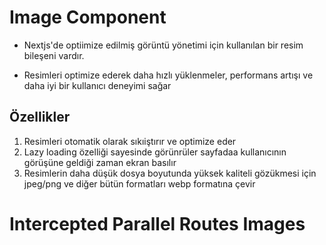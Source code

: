 # Image Component

- Nextjs'de optiimize edilmiş görüntü yönetimi için kullanılan bir resim bileşeni vardır.

- Resimleri optimize ederek daha hızlı yüklenmeler, performans artışı ve daha iyi bir kullanıcı deneyimi sağar

## Özellikler

1. Resimleri otomatik olarak sıkıiştırır ve optimize eder
2. Lazy loading özelliği sayesinde görünrüler sayfadaa kullanıcının görüşüne geldiği zaman ekran basılır
3. Resimlerin daha düşük dosya boyutunda yüksek kaliteli gözükmesi için jpeg/png ve diğer bütün formatları webp formatına çevir

# Intercepted Parallel Routes Images
